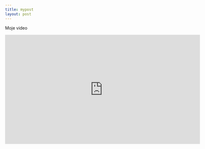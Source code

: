 ```yaml
---
title: mypost
layout: post
---
```


Moje video

<iframe src="https://player.vimeo.com/video/95585914" width="640" height="360" frameborder="0" webkitallowfullscreen mozallowfullscreen allowfullscreen></iframe>